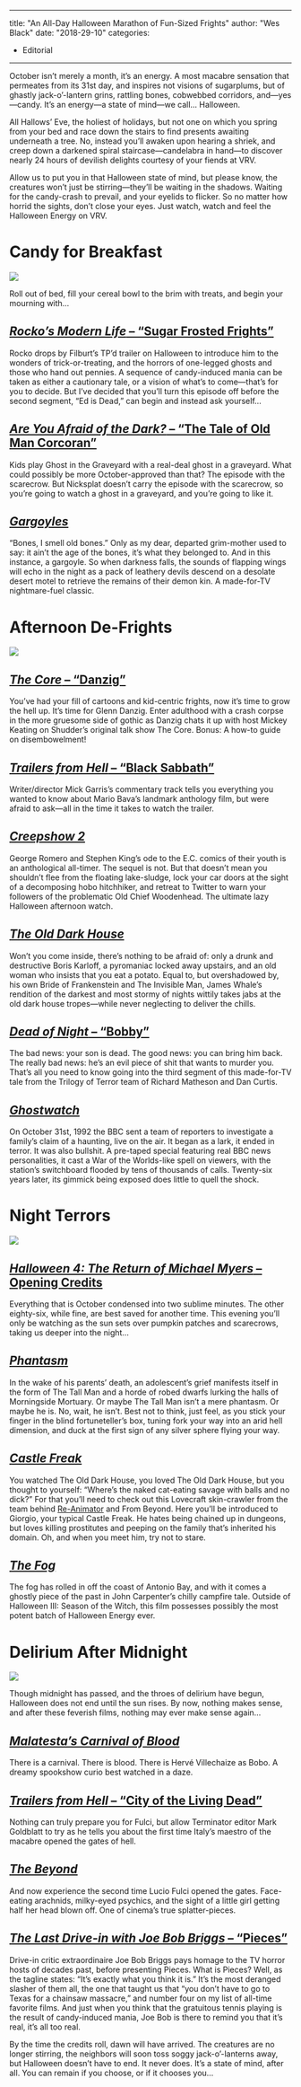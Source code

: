 
---
title: "An All-Day Halloween Marathon of Fun-Sized Frights"
author: "Wes Black"
date: "2018-29-10"
categories:
- Editorial
---

October isn’t merely a month, it’s an energy. A most macabre sensation that permeates from its 31st day, and inspires not visions of sugarplums, but of ghastly jack-o’-lantern grins, rattling bones, cobwebbed corridors, and—yes—candy. It’s an energy—a state of mind—we call… Halloween.

All Hallows’ Eve, the holiest of holidays, but not one on which you spring from your bed and race down the stairs to find presents awaiting underneath a tree. No, instead you&#8217;ll awaken upon hearing a shriek, and creep down a darkened spiral staircase—candelabra in hand—to discover nearly 24 hours of devilish delights courtesy of your fiends at VRV. 

Allow us to put you in that Halloween state of mind, but please know, the creatures won’t just be stirring—they’ll be waiting in the shadows. Waiting for the candy-crash to prevail, and your eyelids to flicker. So no matter how horrid the sights, don’t close your eyes. Just watch, watch and feel the Halloween Energy on VRV.

# Candy for Breakfast

![](https://i0.wp.com/vrvblog.co/wp-content/uploads/2018/10/breakfast-1024x576.jpg?resize=1024%2C576&#038;ssl=1)

Roll out of bed, fill your cereal bowl to the brim with treats, and begin your mourning with…

## [*Rocko&#8217;s Modern Life* &#8211; &#8220;Sugar Frosted Frights&#8221;](https://vrv.co/watch/G6MEG904R/Rockos-Modern-Life:Sugar-Frosted-Frights-Ed-is-Dead)

Rocko drops by Filburt’s TP’d trailer on Halloween to introduce him to the wonders of trick-or-treating, and the horrors of one-legged ghosts and those who hand out pennies. A sequence of candy-induced mania can be taken as either a cautionary tale, or a vision of what’s to come—that’s for you to decide. But I’ve decided that you’ll turn this episode off before the second segment, “Ed is Dead,” can begin and instead ask yourself…

## [*Are You Afraid of the Dark?* &#8211; “The Tale of Old Man Corcoran”](https://vrv.co/watch/GYZJJ313R/Are-You-Afraid-of-the-Dark:The-Tale-of-Old-Man-Corcoran)

Kids play Ghost in the Graveyard with a real-deal ghost in a graveyard. What could possibly be more October-approved than that? The episode with the scarecrow. But Nicksplat doesn’t carry the episode with the scarecrow, so you’re going to watch a ghost in a graveyard, and you’re going to like it.

## *[Gargoyles](https://vrv.co/watch/G63KKN3N6/Gargoyles)*

“Bones, I smell old bones.” Only as my dear, departed grim-mother used to say: it ain’t the age of the bones, it’s what they belonged to. And in this instance, a gargoyle. So when darkness falls, the sounds of flapping wings will echo in the night as a pack of leathery devils descend on a desolate desert motel to retrieve the remains of their demon kin. A made-for-TV nightmare-fuel classic.

# Afternoon De-Frights

![](https://i0.wp.com/vrvblog.co/wp-content/uploads/2018/10/Afternoon-1024x568.jpg?resize=1024%2C568&#038;ssl=1)

## [*The Core* &#8211; “Danzig”](https://vrv.co/watch/G64P9J0VR/9-Danzig)

You’ve had your fill of cartoons and kid-centric frights, now it’s time to grow the hell up. It’s time for Glenn Danzig. Enter adulthood with a crash corpse in the more gruesome side of gothic as Danzig chats it up with host Mickey Keating on Shudder’s original talk show The Core. Bonus: A how-to guide on disembowelment! 

## [*Trailers from Hell* &#8211; “Black Sabbath”](https://vrv.co/watch/G6GGKP346/Black-Sabbath)

Writer/director Mick Garris’s commentary track tells you everything you wanted to know about Mario Bava’s landmark anthology film, but were afraid to ask—all in the time it takes to watch the trailer.

## *[Creepshow 2](https://vrv.co/watch/GYW4EPDQ6/Creepshow-2)*

George Romero and Stephen King’s ode to the E.C. comics of their youth is an anthological all-timer. The sequel is not. But that doesn’t mean you shouldn’t flee from the floating lake-sludge, lock your car doors at the sight of a decomposing hobo hitchhiker, and retreat to Twitter to warn your followers of the problematic Old Chief Woodenhead. The ultimate lazy Halloween afternoon watch.

## *[The Old Dark House](https://vrv.co/watch/GY1XQ1NEY/The-Old-Dark-House)*

Won’t you come inside, there’s nothing to be afraid of: only a drunk and destructive Boris Karloff, a pyromaniac locked away upstairs, and an old woman who insists that you eat a potato. Equal to, but overshadowed by, his own Bride of Frankenstein and The Invisible Man, James Whale’s rendition of the darkest and most stormy of nights wittily takes jabs at the old dark house tropes—while never neglecting to deliver the chills.

## [*Dead of Night* &#8211; “Bobby”](https://vrv.co/watch/GRDKK2WGY/Dead-of-Night)

The bad news: your son is dead. The good news: you can bring him back. The really bad news: he’s an evil piece of shit that wants to murder you. That’s all you need to know going into the third segment of this made-for-TV tale from the Trilogy of Terror team of Richard Matheson and Dan Curtis. 

## *[Ghostwatch](https://vrv.co/watch/GY5VZ0JEY/Ghostwatch)*

On October 31st, 1992 the BBC sent a team of reporters to investigate a family’s claim of a haunting, live on the air. It began as a lark, it ended in terror. It was also bullshit. A pre-taped special featuring real BBC news personalities, it cast a War of the Worlds-like spell on viewers, with the station’s switchboard flooded by tens of thousands of calls. Twenty-six years later, its gimmick being exposed does little to quell the shock.

# Night Terrors

![](https://i1.wp.com/vrvblog.co/wp-content/uploads/2018/10/Night-1024x438.jpg?resize=1024%2C438&#038;ssl=1)

## [*Halloween 4: The Return of Michael Myers* &#8211; Opening Credits](https://vrv.co/watch/GRW4MGM3Y/Halloween-4-The-Return-of-Michael-Myers)

Everything that is October condensed into two sublime minutes. The other eighty-six, while fine, are best saved for another time. This evening you’ll only be watching as the sun sets over pumpkin patches and scarecrows, taking us deeper into the night…

## *[Phantasm](https://vrv.co/watch/G68VQJE96/Phantasm-Remastered)*

In the wake of his parents’ death, an adolescent’s grief manifests itself in the form of The Tall Man and a horde of robed dwarfs lurking the halls of Morningside Mortuary. Or maybe The Tall Man isn’t a mere phantasm. Or maybe he is. No, wait, he isn’t. Best not to think, just feel, as you stick your finger in the blind fortuneteller’s box, tuning fork your way into an arid hell dimension, and duck at the first sign of any silver sphere flying your way.

## *[Castle Freak](https://vrv.co/watch/G65VN0G86/Castle-Freak)*

You watched The Old Dark House, you loved The Old Dark House, but you thought to yourself: “Where’s the naked cat-eating savage with balls and no dick?” For that you’ll need to check out this Lovecraft skin-crawler from the team behind [Re-Animator](https://vrv.co/watch/GR19VJ7E6/Re-Animator) and From Beyond. Here you’ll be introduced to Giorgio, your typical Castle Freak. He hates being chained up in dungeons, but loves killing prostitutes and peeping on the family that’s inherited his domain. Oh, and when you meet him, try not to stare. 

## *[The Fog](https://vrv.co/watch/GRDQ8Z49Y/The-Fog)*

The fog has rolled in off the coast of Antonio Bay, and with it comes a ghostly piece of the past in John Carpenter’s chilly campfire tale. Outside of Halloween III: Season of the Witch, this film possesses possibly the most potent batch of Halloween Energy ever.

# Delirium After Midnight

![](https://i1.wp.com/vrvblog.co/wp-content/uploads/2018/10/delirium-1024x434.jpg?resize=1024%2C434&#038;ssl=1)

Though midnight has passed, and the throes of delirium have begun, Halloween does not end until the sun rises. By now, nothing makes sense, and after these feverish films, nothing may ever make sense again…

## *[Malatesta&#8217;s Carnival of Blood](https://vrv.co/watch/G6VNKXGDR/Malatestas-Carnival-of-Blood)*

There is a carnival. There is blood. There is Hervé Villechaize as Bobo. A dreamy spookshow curio best watched in a daze.

## [*Trailers from Hell* &#8211; “City of the Living Dead”](https://vrv.co/watch/GYK5JPG1R/City-of-the-Living-Dead)

Nothing can truly prepare you for Fulci, but allow Terminator editor Mark Goldblatt to try as he tells you about the first time Italy’s maestro of the macabre opened the gates of hell.

## *[The Beyond](https://vrv.co/watch/G6X0EVD8Y/The-Beyond)*

And now experience the second time Lucio Fulci opened the gates. Face-eating arachnids, milky-eyed psychics, and the sight of a little girl getting half her head blown off. One of cinema’s true splatter-pieces.

## [*The Last Drive-in with Joe Bob Briggs* &#8211; “Pieces”](https://vrv.co/watch/GY5PV83PY/The-Last-Drive-in-With-Joe-Bob-Briggs:The-Last-Drive-In-with-Joe-Bob-Briggs-Pieces)

Drive-in critic extraordinaire Joe Bob Briggs pays homage to the TV horror hosts of decades past, before presenting Pieces. What is Pieces? Well, as the tagline states: “It’s exactly what you think it is.” It’s the most deranged slasher of them all, the one that taught us that “you don’t have to go to Texas for a chainsaw massacre,” and number four on my list of all-time favorite films. And just when you think that the gratuitous tennis playing is the result of candy-induced mania, Joe Bob is there to remind you that it’s real, it’s all too real.

By the time the credits roll, dawn will have arrived. The creatures are no longer stirring, the neighbors will soon toss soggy jack-o’-lanterns away, but Halloween doesn’t have to end. It never does. It’s a state of mind, after all. You can remain if you choose, or if it chooses you…
